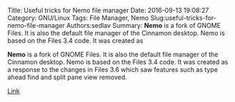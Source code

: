 Title: Useful tricks for Nemo file manager
Date: 2016-09-13 19:08:27
Category: GNU/Linux
Tags: File Manager, Nemo
Slug:useful-tricks-for-nemo-file-manager
Authors:sedlav
Summary: **Nemo** is a fork of GNOME Files. It is also the default file manager of the Cinnamon desktop. Nemo is based on the Files 3.4 code. It was created as

**Nemo** is a fork of GNOME Files. It is also the default file manager of the Cinnamon desktop. Nemo is based on the Files 3.4 code. It was created as a response to the changes in Files 3.6 which saw features such as type ahead find and split pane view removed.

[Link](https://wiki.archlinux.org/index.php/Nemo)
